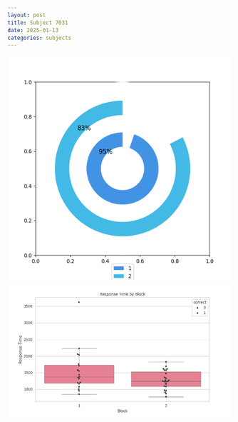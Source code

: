```yaml
---
layout: post
title: Subject 7031
date: 2025-01-13
categories: subjects
---
```


![](data/7031/run-26/7031__acc_test.png)
![](data/7031/run-26/7031_rt.png)

